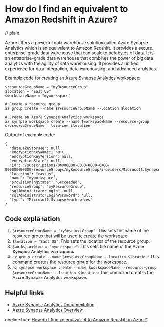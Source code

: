 # How do I find an equivalent to Amazon Redshift in Azure?
// plain

Azure offers a powerful data warehouse solution called Azure Synapse Analytics which is an equivalent to Amazon Redshift. It provides a secure, enterprise-grade data warehouse that can scale to petabytes of data. It is an enterprise-grade data warehouse that combines the power of big data analytics with the agility of data warehousing. It provides a unified experience for data integration, data warehousing, and advanced analytics.

Example code for creating an Azure Synapse Analytics workspace:

```
$resourceGroupName = "myResourceGroup"
$location = "East US"
$workspaceName = "myworkspace"

# Create a resource group
az group create --name $resourceGroupName --location $location

# Create an Azure Synapse Analytics workspace
az synapse workspace create --name $workspaceName --resource-group $resourceGroupName --location $location
```

Output of example code:

```
{
  "dataLakeStorage": null,
  "encryptionKeyName": null,
  "encryptionKeyVersion": null,
  "encryptionState": null,
  "id": "/subscriptions/00000000-0000-0000-0000-000000000000/resourceGroups/myResourceGroup/providers/Microsoft.Synapse/workspaces/myworkspace",
  "location": "eastus",
  "name": "myworkspace",
  "provisioningState": "Succeeded",
  "resourceGroup": "myResourceGroup",
  "sqlAdministratorLogin": null,
  "sqlAdministratorLoginPassword": null,
  "type": "Microsoft.Synapse/workspaces"
}
```

## Code explanation

1. `$resourceGroupName = "myResourceGroup"`: This sets the name of the resource group that will be used to create the workspace.
2. `$location = "East US"`: This sets the location of the resource group.
3. `$workspaceName = "myworkspace"`: This sets the name of the Azure Synapse Analytics workspace.
4. `az group create --name $resourceGroupName --location $location`: This command creates the resource group for the workspace.
5. `az synapse workspace create --name $workspaceName --resource-group $resourceGroupName --location $location`: This command creates the Azure Synapse Analytics workspace.

## Helpful links
- [Azure Synapse Analytics Documentation](https://docs.microsoft.com/en-us/azure/synapse-analytics/)
- [Azure Synapse Analytics Overview](https://azure.microsoft.com/en-us/services/synapse-analytics/)

onelinerhub: [How do I find an equivalent to Amazon Redshift in Azure?](https://onelinerhub.com/amazon-redshift/how-do-i-find-an-equivalent-to-amazon-redshift-in-azure)